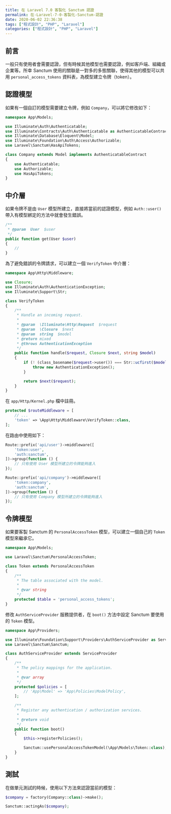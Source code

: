 ```yaml
---
title: 在 Laravel 7.0 客製化 Sanctum 認證
permalink: 在-Laravel-7-0-客製化-Sanctum-認證
date: 2020-06-02 22:36:38
tags: ["程式設計", "PHP", "Laravel"]
categories: ["程式設計", "PHP", "Laravel"]
---
```


## 前言

一般只有使用者會需要認證，但有時候其他模型也需要認證，例如客戶端、組織或企業等。所幸 Sanctum 使用的關聯是一對多的多態關聯，使得其他的模型可以共用 `personal_access_tokens` 資料表，為模型建立令牌（token）。

## 認證模型

如果有一個自訂的模型需要建立令牌，例如 `Company`，可以將它修改如下：

```PHP
namespace App\Models;

use Illuminate\Auth\Authenticatable;
use Illuminate\Contracts\Auth\Authenticatable as AuthenticatableContract;
use Illuminate\Database\Eloquent\Model;
use Illuminate\Foundation\Auth\Access\Authorizable;
use Laravel\Sanctum\HasApiTokens;

class Company extends Model implements AuthenticatableContract
{
    use Authenticatable;
    use Authorizable;
    use HasApiTokens;
}
```

## 中介層

如果令牌不是由 `User` 模型所建立，直接將當前的認證模型，例如 `Auth::user()` 帶入有模型綁定的方法中就會發生錯誤。

```PHP
/**
 * @param  User  $user
 */
public function get(User $user)
{
    //
}
```

為了避免錯誤的令牌請求，可以建立一個 `VerifyToken` 中介層：

```PHP
namespace App\Http\Middleware;

use Closure;
use Illuminate\Auth\AuthenticationException;
use Illuminate\Support\Str;

class VerifyToken
{
    /**
     * Handle an incoming request.
     *
     * @param  \Illuminate\Http\Request  $request
     * @param  \Closure  $next
     * @param  string  $model
     * @return mixed
     * @throws AuthenticationException
     */
    public function handle($request, Closure $next, string $model)
    {
        if (! (class_basename($request->user()) === Str::ucfirst($model))) {
            throw new AuthenticationException();
        }

        return $next($request);
    }
}
```

在 `app/Http/Kernel.php` 檔中註冊。

```PHP
protected $routeMiddleware = [
    // ...
    'token' => \App\Http\Middleware\VerifyToken::class,
];
```

在路由中使用如下：

```PHP
Route::prefix('api/user')->middleware([
    'token:user',
    'auth:sanctum',
])->group(function () {
    // 只有使用 User 模型所建立的令牌能夠進入
});

Route::prefix('api/company')->middleware([
    'token:company',
    'auth:sanctum',
])->group(function () {
    // 只有使用 Company 模型所建立的令牌能夠進入
});
```

## 令牌模型

如果要客製 Sanctum 的 `PersonalAccessToken` 模型，可以建立一個自己的 `Token` 模型來繼承它。

```PHP
namespace App\Models;

use Laravel\Sanctum\PersonalAccessToken;

class Token extends PersonalAccessToken
{
    /**
     * The table associated with the model.
     *
     * @var string
     */
    protected $table = 'personal_access_tokens';
}
```

修改 `AuthServiceProvider` 服務提供者，在 `boot()` 方法中設定 Sanctum 要使用的 `Token` 模型。

```PHP
namespace App\Providers;

use Illuminate\Foundation\Support\Providers\AuthServiceProvider as ServiceProvider;
use Laravel\Sanctum\Sanctum;

class AuthServiceProvider extends ServiceProvider
{
    /**
     * The policy mappings for the application.
     *
     * @var array
     */
    protected $policies = [
        // 'App\Model' => 'App\Policies\ModelPolicy',
    ];

    /**
     * Register any authentication / authorization services.
     *
     * @return void
     */
    public function boot()
    {
        $this->registerPolicies();

        Sanctum::usePersonalAccessTokenModel(\App\Models\Token::class);
    }
}
```

## 測試

在做單元測試的時候，使用以下方法來認證當前的模型：

```PHP
$company = factory(Company::class)->make();

Sanctum::actingAs($company);
```
